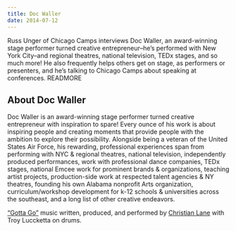 ```yaml
---
title: Doc Waller
date: 2014-07-12
---
```


Russ Unger of Chicago Camps interviews Doc Waller, an award-winning stage performer turned creative entrepreneur&#8211;he&#8217;s performed with New York City&#8211;and regional theatres, national television, TEDx stages, and so much more! He also frequently helps others get on stage, as performers or presenters, and he&#8217;s talking to Chicago Camps about speaking at conferences. READMORE

## About Doc Waller

Doc Waller is an award-winning stage performer turned creative entrepreneur with inspiration to spare! Every ounce of his work is about inspiring people and creating moments that provide people with the ambition to explore their possibility. Alongside being a veteran of the United States Air Force, his rewarding, professional experiences span from performing with NYC &amp; regional theatres, national television, independently produced performances, work with professional dance companies, TEDx stages, national Emcee work for prominent brands &amp; organizations, teaching artist projects, production-side work at respected talent agencies &amp; NY theatres, founding his own Alabama nonprofit Arts organization, curriculum/workshop development for k-12 schools &amp; universities across the southeast, and a long list of other creative endeavors.

<a href="https://soundcloud.com/clane01/04-gotta-go" rel="nofollow">&#8220;Gotta Go&#8221;</a> music written, produced, and performed by <a href="https://twitter.com/christianlane01" rel="nofollow">Christian Lane</a> with Troy Luccketta on drums.
